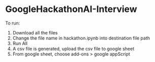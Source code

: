 # GoogleHackathonAI-Interview

To run:
1. Download all the files
2. Change the file name in hackathon.ipynb into destination file path
3. Run All
4. A csv file is generated, upload the csv file to google sheet
5. From google sheet, choose add-ons > google appScript
